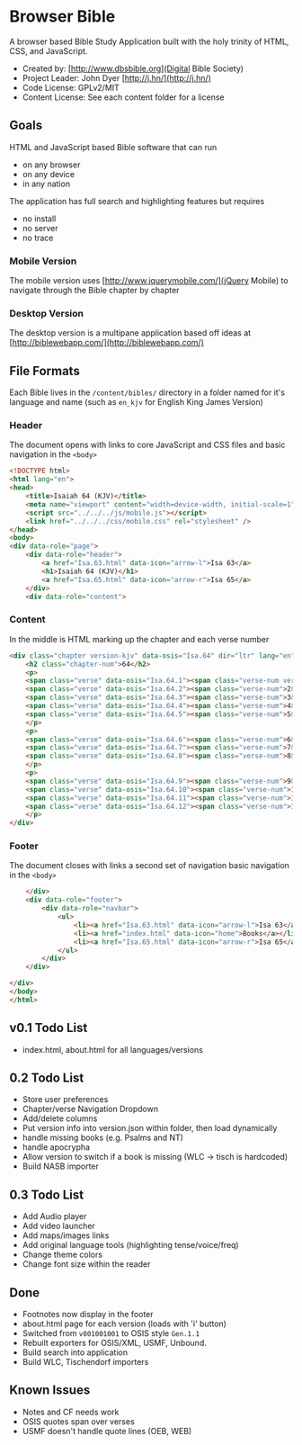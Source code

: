 # Browser Bible 

A browser based Bible Study Application built with the holy trinity of HTML, CSS, and JavaScript.

* Created by: [http://www.dbsbible.org](Digital Bible Society)
* Project Leader: John Dyer [http://j.hn/](http://j.hn/)
* Code License: GPLv2/MIT
* Content License: See each content folder for a license

## Goals

HTML and JavaScript based Bible software that can run

* on any browser
* on any device
* in any nation

The application has full search and highlighting features but requires

* no install
* no server
* no trace

### Mobile Version

The mobile version uses [http://www.jquerymobile.com/](jQuery Mobile) to navigate through the Bible chapter by chapter

### Desktop Version

The desktop version is a multipane application based off ideas at [http://biblewebapp.com/](http://biblewebapp.com/)

## File Formats

Each Bible lives in the `/content/bibles/` directory in a folder named for it's language and name (such as `en_kjv` for English King James Version)

### Header

The document opens with links to core JavaScript and CSS files and basic navigation in the `<body>`

```html
<!DOCTYPE html>
<html lang="en">
<head>
	<title>Isaiah 64 (KJV)</title>
    <meta name="viewport" content="width=device-width, initial-scale=1" />
	<script src="../../../js/mobile.js"></script>
	<link href="../../../css/mobile.css" rel="stylesheet" />
</head>
<body>
<div data-role="page">
	<div data-role="header">
		<a href="Isa.63.html" data-icon="arrow-l">Isa 63</a>
		<h1>Isaiah 64 (KJV)</h1>
		<a href="Isa.65.html" data-icon="arrow-r">Isa 65</a>
	</div>
	<div data-role="content">
```


### Content

In the middle is HTML marking up the chapter and each verse number

```html
<div class="chapter version-kjv" data-osis="Isa.64" dir="ltr" lang="en">
	<h2 class="chapter-num">64</h2>
	<p>
	<span class="verse" data-osis="Isa.64.1"><span class="verse-num verse-1">1&nbsp;</span><span class="word" data-lemma="strong:H3863">Oh</span> <span class="word" data-lemma="strong:H7167">that thou wouldest rend</span> <span class="word" data-lemma="strong:H8064">the heavens</span> <span class="word" data-lemma="strong:H3381">that thou wouldest come down</span> <span class="word" data-lemma="strong:H2022">that the mountains</span> <span class="word" data-lemma="strong:H2151">might flow down</span> <span class="word" data-lemma="strong:H6440">at thy presence</span> </span>
	<span class="verse" data-osis="Isa.64.2"><span class="verse-num">2&nbsp;</span><span class="word" data-lemma="strong:H2003">the melting</span> <span class="word" data-lemma="strong:H0784">fire</span> <span class="word" data-lemma="strong:H6919">burneth</span> <span class="word" data-lemma="strong:H0784">the fire</span> <span class="word" data-lemma="strong:H4325">causeth the waters</span> <span class="word" data-lemma="strong:H1158">to boil</span> <span class="word" data-lemma="strong:H8034">to make thy name</span> <span class="word" data-lemma="strong:H3045">known</span> <span class="word" data-lemma="strong:H6862">to thine adversaries</span> <span class="word" data-lemma="strong:H1471">the nations</span> <span class="word" data-lemma="strong:H7264">may tremble</span> <span class="word" data-lemma="strong:H6440">at thy presence</span> </span>
	<span class="verse" data-osis="Isa.64.3"><span class="verse-num">3&nbsp;</span><span class="word" data-lemma="strong:H6213">When thou didst</span> <span class="word" data-lemma="strong:H3372">terrible things</span> <span class="word" data-lemma="strong:H6960">we looked</span> <span class="word" data-lemma="strong:H3381">not for, thou camest down</span> <span class="word" data-lemma="strong:H2022">the mountains</span> <span class="word" data-lemma="strong:H2151">flowed down</span> <span class="word" data-lemma="strong:H6440">at thy presence</span> </span>
	<span class="verse" data-osis="Isa.64.4"><span class="verse-num">4&nbsp;</span><span class="word" data-lemma="strong:H5769">For since the beginning of the world</span> <span class="word" data-lemma="strong:H8085">have not heard</span> <span class="word" data-lemma="strong:H0238">nor perceived by the ear</span> <span class="word" data-lemma="strong:H5869">neither hath the eye</span> <span class="word" data-lemma="strong:H7200">seen</span> <span class="word" data-lemma="strong:H0430">O God</span> <span class="word" data-lemma="strong:H2108">beside</span> <span class="word" data-lemma="strong:H6213">he hath prepared</span> <span class="word" data-lemma="strong:H2442">for him that waiteth</span> </span>
	<span class="verse" data-osis="Isa.64.5"><span class="verse-num">5&nbsp;</span><span class="word" data-lemma="strong:H6293">Thou meetest</span> <span class="word" data-lemma="strong:H7797">him that rejoiceth</span> <span class="word" data-lemma="strong:H6213">and worketh</span> <span class="word" data-lemma="strong:H6664">righteousness</span> <span class="word" data-lemma="strong:H2142">remember</span> <span class="word" data-lemma="strong:H1870">thee in thy ways</span> <span class="word" data-lemma="strong:H7107">behold, thou art wroth</span> <span class="word" data-lemma="strong:H2398">for we have sinned</span> <span class="word" data-lemma="strong:H5769">in those is continuance</span> <span class="word" data-lemma="strong:H3467">and we shall be saved</span> </span>
	</p>
	<p>
	<span class="verse" data-osis="Isa.64.6"><span class="verse-num">6&nbsp;</span><span class="word" data-lemma="strong:H2931">But we are all as an unclean</span> <span class="word" data-lemma="strong:H6666">and all our righteousnesses</span> <span class="word" data-lemma="strong:H5708">as filthy</span> <span class="word" data-lemma="strong:H0899">rags</span> <span class="word" data-lemma="strong:H1101">and we all do fade</span> <span class="word" data-lemma="strong:H5929">as a leaf</span> <span class="word" data-lemma="strong:H5771">and our iniquities</span> <span class="word" data-lemma="strong:H7307">like the wind</span> <span class="word" data-lemma="strong:H5375">have taken us away</span> </span>
	<span class="verse" data-osis="Isa.64.7"><span class="verse-num">7&nbsp;</span><span class="word" data-lemma="strong:H7121">none that calleth</span> <span class="word" data-lemma="strong:H8034">upon thy name</span> <span class="word" data-lemma="strong:H5782">that stirreth up</span> <span class="word" data-lemma="strong:H2388">himself to take hold</span> <span class="word" data-lemma="strong:H5641">of thee: for thou hast hid</span> <span class="word" data-lemma="strong:H6440">thy face</span> <span class="word" data-lemma="strong:H4127">from us, and hast consumed</span> <span class="word" data-lemma="strong:H3027">us, because</span> <span class="word" data-lemma="strong:H5771">of our iniquities</span> </span>
	<span class="verse" data-osis="Isa.64.8"><span class="verse-num">8&nbsp;</span><span class="word" data-lemma="strong:H0001">our father</span> <span class="word" data-lemma="strong:H2563">the clay</span> <span class="word" data-lemma="strong:H3335">and thou our potter</span> <span class="word" data-lemma="strong:H4639">the work</span> <span class="word" data-lemma="strong:H3027">of thy hand</span> </span>
	</p>
	<p>	
	<span class="verse" data-osis="Isa.64.9"><span class="verse-num">9&nbsp;</span><span class="word" data-lemma="strong:H7107">Be not wroth</span> <span class="word" data-lemma="strong:H3966">very sore</span> <span class="word" data-lemma="strong:H2142">neither remember</span> <span class="word" data-lemma="strong:H5771">iniquity</span> <span class="word" data-lemma="strong:H5703">for ever</span> <span class="word" data-lemma="strong:H5027">behold, see</span> <span class="word" data-lemma="strong:H5971">all thy people</span> </span>
	<span class="verse" data-osis="Isa.64.10"><span class="verse-num">10&nbsp;</span><span class="word" data-lemma="strong:H6944">Thy holy</span> <span class="word" data-lemma="strong:H5892">cities</span> <span class="word" data-lemma="strong:H4057">are a wilderness</span> <span class="word" data-lemma="strong:H6726">Zion</span> <span class="word" data-lemma="strong:H4057">is a wilderness</span> <span class="word" data-lemma="strong:H3389">Jerusalem</span> <span class="word" data-lemma="strong:H8077">a desolation</span> </span>
	<span class="verse" data-osis="Isa.64.11"><span class="verse-num">11&nbsp;</span><span class="word" data-lemma="strong:H6944">Our holy</span> <span class="word" data-lemma="strong:H8597">and our beautiful</span> <span class="word" data-lemma="strong:H1004">house</span> <span class="word" data-lemma="strong:H0001">where our fathers</span> <span class="word" data-lemma="strong:H1984">praised</span> <span class="word" data-lemma="strong:H8316">thee, is burned up</span> <span class="word" data-lemma="strong:H0784">with fire</span> <span class="word" data-lemma="strong:H4261">and all our pleasant things</span> <span class="word" data-lemma="strong:H2723">are laid waste</span> </span>
	<span class="verse" data-osis="Isa.64.12"><span class="verse-num">12&nbsp;</span><span class="word" data-lemma="strong:H0662">Wilt thou refrain</span> <span class="word" data-lemma="strong:H2814">wilt thou hold thy peace</span> <span class="word" data-lemma="strong:H6031">and afflict</span> <span class="word" data-lemma="strong:H3966">us very sore</span> </span>
	</p>
</div>
```

### Footer

The document closes with links a second set of navigation basic navigation in the `<body>`

```html
	</div>
	<div data-role="footer">	
		<div data-role="navbar">
			<ul>
				<li><a href="Isa.63.html" data-icon="arrow-l">Isa 63</a></li>
				<li><a href="index.html" data-icon="home">Books</a></li>
				<li><a href="Isa.65.html" data-icon="arrow-r">Isa 65</a></li>
			</ul>
		</div>
	</div>

</div>
</body>
</html>
```

## v0.1 Todo List

* index.html, about.html for all languages/versions

## 0.2 Todo List

* Store user preferences
* Chapter/verse Navigation Dropdown
* Add/delete columns
* Put version info into version.json within folder, then load dynamically
* handle missing books (e.g. Psalms and NT)
* handle apocrypha
* Allow version to switch if a book is missing (WLC -> tisch is hardcoded)
* Build NASB importer

## 0.3 Todo List

* Add Audio player
* Add video launcher
* Add maps/images links
* Add original language tools (highlighting tense/voice/freq)
* Change theme colors
* Change font size within the reader

## Done

* Footnotes now display in the footer
* about.html page for each version (loads with 'i' button)
* Switched from `v001001001` to OSIS style `Gen.1.1`
* Rebuilt exporters for OSIS/XML, USMF, Unbound.
* Build search into application
* Build WLC, Tischendorf importers

## Known Issues

* Notes and CF needs work
* OSIS quotes span over verses
* USMF doesn't handle quote lines (OEB, WEB)